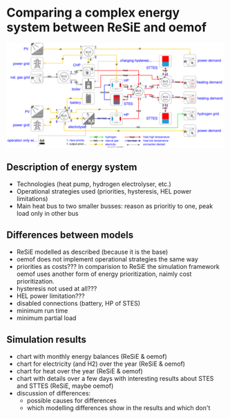 # Comparing a complex energy system between ReSiE and oemof

![Energy flow of electrolyser](energy_system.svg)

## Description of energy system
* Technologies (heat pump, hydrogen electrolyser, etc.)
* Operational strategies used (priorities, hysteresis, HEL power limitations)
* Main heat bus to two smaller busses: reason as prioritiy to one, peak load only in other bus

## Differences between models
* ReSiE modelled as described (because it is the base)
* oemof does not implement operational strategies the same way
* priorities as costs??? In comparision to ReSiE the simulation framework oemof uses another form of energy prioritization, naimly cost prioritization.
* hysteresis not used at all???
* HEL power limitation???
* disabled connections (battery, HP of STES)
* minimum run time
* minimum partial load

## Simulation results
* chart with monthly energy balances (ReSiE & oemof)
* chart for electricity (and H2) over the year (ReSiE & oemof)
* chart for heat over the year (ReSiE & oemof)
* chart with details over a few days with interesting results about STES and STTES (ReSiE, maybe oemof)
* discussion of differences:
    * possible causes for differences
    * which modelling differences show in the results and which don't
